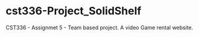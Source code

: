 # cst336-Project_SolidShelf
CST336 - Assignmet 5 - Team based project. A video Game rental website.
